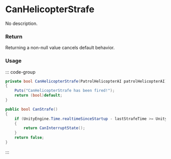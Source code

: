 # CanHelicopterStrafe
<Badge type="info" text="Vehicle"/><Badge type="danger" text="Carbon Compatible"/><Badge type="warning" text="Oxide Compatible"/>
No description.
### Return
Returning a non-null value cancels default behavior.

### Usage
::: code-group
```csharp [Example]
private bool CanHelicopterStrafe(PatrolHelicopterAI patrolHelicopterAI)
{
	Puts("CanHelicopterStrafe has been fired!");
	return (bool)default;
}
```
```csharp [Source — Assembly-CSharp @ PatrolHelicopterAI]
public bool CanStrafe()
{
	if (UnityEngine.Time.realtimeSinceStartup - lastStrafeTime >= UnityEngine.Random.Range(15f, 25f))
	{
		return CanInterruptState();
	}
	return false;
}

```
:::
